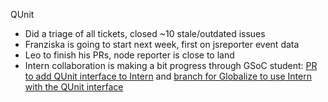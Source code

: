QUnit
  - Did a triage of all tickets, closed ~10 stale/outdated issues
  - Franziska is going to start next week, first on jsreporter event data
  - Leo to finish his PRs, node reporter is close to land
  - Intern collaboration is making a bit progress through GSoC student: [PR to add QUnit interface to Intern](https://github.com/theintern/intern/pull/383) and [branch for Globalize to use Intern with the QUnit interface](https://github.com/apsdehal/globalize/tree/intern)
